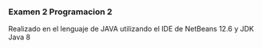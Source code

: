 ### Examen 2 Programacion 2

Realizado en el lenguaje de JAVA utilizando el IDE de NetBeans 12.6 y JDK Java 8

